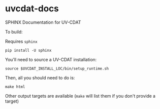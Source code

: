 # uvcdat-docs
SPHINX Documentation for UV-CDAT


To build:

Requires `sphinx`

```
pip install -U sphinx
```

You'll need to source a UV-CDAT installation:

```
source $UVCDAT_INSTALL_LOC/bin/setup_runtime.sh
```

Then, all you should need to do is:

```
make html
```

Other output targets are available (`make` will list them if you don't provide a target)
